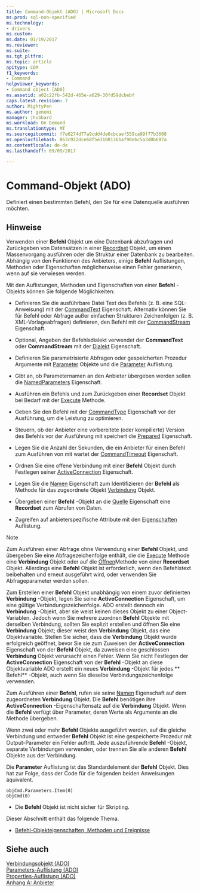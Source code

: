 ```yaml
---
title: Command-Objekt (ADO) | Microsoft Docs
ms.prod: sql-non-specified
ms.technology:
- drivers
ms.custom: 
ms.date: 01/19/2017
ms.reviewer: 
ms.suite: 
ms.tgt_pltfrm: 
ms.topic: article
apitype: COM
f1_keywords:
- Command
helpviewer_keywords:
- Command object [ADO]
ms.assetid: a02c22fb-542d-465e-a629-30fd59dcbebf
caps.latest.revision: 7
author: MightyPen
ms.author: genemi
manager: jhubbard
ms.workload: On Demand
ms.translationtype: MT
ms.sourcegitcommit: f7e6274d77a9cdd4de6cbcaef559ca99f77b3608
ms.openlocfilehash: 863c922dce68f5e3108136baf90ebc5a3d0b697a
ms.contentlocale: de-de
ms.lasthandoff: 09/09/2017

---
```

# <a name="command-object-ado"></a>Command-Objekt (ADO)
Definiert einen bestimmten Befehl, den Sie für eine Datenquelle ausführen möchten.  
  
## <a name="remarks"></a>Hinweise  
 Verwenden einer **Befehl** Objekt um eine Datenbank abzufragen und Zurückgeben von Datensätzen in einer [Recordset](../../../ado/reference/ado-api/recordset-object-ado.md) Objekt, um einen Massenvorgang ausführen oder die Struktur einer Datenbank zu bearbeiten. Abhängig von den Funktionen des Anbieters, einige **Befehl** Auflistungen, Methoden oder Eigenschaften möglicherweise einen Fehler generieren, wenn auf sie verwiesen werden.  
  
 Mit den Auflistungen, Methoden und Eigenschaften von einer **Befehl** -Objekts können Sie folgende Möglichkeiten:  
  
-   Definieren Sie die ausführbare Datei Text des Befehls (z. B. eine SQL-Anweisung) mit der [CommandText](../../../ado/reference/ado-api/commandtext-property-ado.md) Eigenschaft. Alternativ können Sie für Befehl oder Abfrage außer einfachen Strukturen Zeichenfolgen (z. B. XML-Vorlageabfragen) definieren, den Befehl mit der [CommandStream](../../../ado/reference/ado-api/commandstream-property-ado.md) Eigenschaft.  
  
-   Optional, Angeben der Befehlsdialekt verwendet der **CommandText** oder **CommandStream** mit der [Dialekt](../../../ado/reference/ado-api/dialect-property.md) Eigenschaft.  
  
-   Definieren Sie parametrisierte Abfragen oder gespeicherten Prozedur Argumente mit [Parameter](../../../ado/reference/ado-api/parameter-object.md) Objekte und die [Parameter](../../../ado/reference/ado-api/parameters-collection-ado.md) Auflistung.  
  
-   Gibt an, ob Parameternamen an den Anbieter übergeben werden sollen die [NamedParameters](../../../ado/reference/ado-api/namedparameters-property-ado.md) Eigenschaft.  
  
-   Ausführen ein Befehls und zum Zurückgeben einer **Recordset** Objekt bei Bedarf mit der [Execute](../../../ado/reference/ado-api/execute-method-ado-command.md) Methode.  
  
-   Geben Sie den Befehl mit der [CommandType](../../../ado/reference/ado-api/commandtype-property-ado.md) Eigenschaft vor der Ausführung, um die Leistung zu optimieren.  
  
-   Steuern, ob der Anbieter eine vorbereitete (oder kompilierte) Version des Befehls vor der Ausführung mit speichert die [Prepared](../../../ado/reference/ado-api/prepared-property-ado.md) Eigenschaft.  
  
-   Legen Sie die Anzahl der Sekunden, die ein Anbieter für einen Befehl zum Ausführen von mit wartet der [CommandTimeout](../../../ado/reference/ado-api/commandtimeout-property-ado.md) Eigenschaft.  
  
-   Ordnen Sie eine offene Verbindung mit einer **Befehl** Objekt durch Festlegen seiner [ActiveConnection](../../../ado/reference/ado-api/activeconnection-property-ado.md) Eigenschaft.  
  
-   Legen Sie die [Namen](../../../ado/reference/ado-api/name-property-ado.md) Eigenschaft zum Identifizieren der **Befehl** als Methode für das zugeordnete Objekt [Verbindung](../../../ado/reference/ado-api/connection-object-ado.md) Objekt.  
  
-   Übergeben einer **Befehl** -Objekt an die [Quelle](../../../ado/reference/ado-api/source-property-ado-recordset.md) Eigenschaft eine **Recordset** zum Abrufen von Daten.  
  
-   Zugreifen auf anbieterspezifische Attribute mit den [Eigenschaften](../../../ado/reference/ado-api/properties-collection-ado.md) Auflistung.  
  
> [!NOTE]
>  Zum Ausführen einer Abfrage ohne Verwendung einer **Befehl** Objekt, und übergeben Sie eine Abfragezeichenfolge enthält, die die [Execute](../../../ado/reference/ado-api/execute-method-ado-connection.md) Methode eine **Verbindung** Objekt oder auf die [Öffnen](../../../ado/reference/ado-api/open-method-ado-recordset.md)Methode von einer **Recordset** Objekt. Allerdings eine **Befehl** Objekt ist erforderlich, wenn den Befehlstext beibehalten und erneut ausgeführt wird, oder verwenden Sie Abfrageparameter werden sollen.  
  
 Zum Erstellen einer **Befehl** Objekt unabhängig von einem zuvor definierten **Verbindung** -Objekt, legen Sie seine **ActiveConnection** Eigenschaft, um eine gültige Verbindungszeichenfolge. ADO erstellt dennoch ein **Verbindung** -Objekt, aber sie weist keinen dieses Objekt zu einer Object-Variablen. Jedoch wenn Sie mehrere zuordnen **Befehl** Objekte mit derselben Verbindung, sollten Sie explizit erstellen und öffnen Sie eine **Verbindung** Objekt; dieser weist den **Verbindung** Objekt, das eine Objektvariable. Stellen Sie sicher, dass die **Verbindung** Objekt wurde erfolgreich geöffnet, bevor Sie sie zum Zuweisen der **ActiveConnection** Eigenschaft von der **Befehl** Objekt, da zuweisen eine geschlossen **Verbindung** Objekt verursacht einen Fehler. Wenn Sie nicht Festlegen der **ActiveConnection** Eigenschaft von der **Befehl** -Objekt an diese Objektvariable ADO erstellt ein neues **Verbindung** -Objekt für jedes ** Befehl** -Objekt, auch wenn Sie dieselbe Verbindungszeichenfolge verwenden.  
  
 Zum Ausführen einer **Befehl**, rufen sie seine [Namen](../../../ado/reference/ado-api/name-property-ado.md) Eigenschaft auf dem zugeordneten **Verbindung** Objekt. Die **Befehl** benötigen ihre **ActiveConnection** -Eigenschaftensatz auf die **Verbindung** Objekt. Wenn die **Befehl** verfügt über Parameter, deren Werte als Argumente an die Methode übergeben.  
  
 Wenn zwei oder mehr **Befehl** Objekte ausgeführt werden, auf die gleiche Verbindung und entweder **Befehl** Objekt ist eine gespeicherte Prozedur mit Output-Parameter ein Fehler auftritt. Jede auszuführende **Befehl** -Objekt, separate Verbindungen verwenden, oder trennen Sie alle anderen **Befehl** Objekte aus der Verbindung.  
  
 Die **Parameter** Auflistung ist das Standardelement der **Befehl** Objekt. Dies hat zur Folge, dass der Code für die folgenden beiden Anweisungen äquivalent.  
  
```  
objCmd.Parameters.Item(0)  
objCmd(0)  
```  
  
-   Die **Befehl** Objekt ist nicht sicher für Skripting.  
  
 Dieser Abschnitt enthält das folgende Thema.  
  
-   [Befehl-Objekteigenschaften, Methoden und Ereignisse](../../../ado/reference/ado-api/command-object-properties-methods-and-events.md)  
  
## <a name="see-also"></a>Siehe auch  
 [Verbindungsobjekt (ADO)](../../../ado/reference/ado-api/connection-object-ado.md)   
 [Parameters-Auflistung (ADO)](../../../ado/reference/ado-api/parameters-collection-ado.md)   
 [Properties-Auflistung (ADO)](../../../ado/reference/ado-api/properties-collection-ado.md)   
 [Anhang A: Anbieter](../../../ado/guide/appendixes/appendix-a-providers.md)

